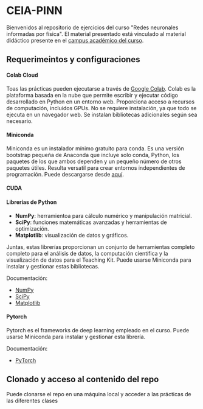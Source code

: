 # CEIA-PINN

Bienvenidos al repositorio de ejercicios del curso "Redes neuronales informadas por física". El material presentado está vinculado al material didáctico presente en el [campus académico del curso](https://campusposgrado.fi.uba.ar/course/view.php?id=390).

## Requerimeintos y configuraciones

#### Colab Cloud
Toas las prácticas pueden ejecutarse a través de [Google Colab](https://colab.research.google.com/notebooks/intro.ipynb). Colab es la plataforma basada en la nube que permite escribir y ejecutar código desarrollado en Python en un entorno web. Proporciona acceso a recursos de computación, incluidos GPUs. No se requiere instalación, ya que todo se ejecuta en un navegador web. Se instalan bibliotecas adicionales según sea necesario.

#### Miniconda
Miniconda es un instalador mínimo gratuito para conda. Es una versión bootstrap pequeña de Anaconda que incluye solo conda, Python, los paquetes de los que ambos dependen y un pequeño número de otros paquetes útiles. Resulta versatil para crear entornos independientes de programación. Puede descargarse desde [aquí](https://docs.anaconda.com/miniconda/miniconda-other-installer-links/).

#### CUDA


#### Librerías de Python
- **NumPy**: herramientoa para cálculo numérico y manipulación matricial.
- **SciPy**: funciones matemáticas avanzadas y herramientas de optimización.
- **Matplotlib**: visualización de datos y gráficos.

Juntas, estas librerías proporcionan un conjunto de herramientas completo completo para el análisis de datos, la computación científica y la visualización de datos para el Teaching Kit. Puede usarse Miniconda para instalar y gestionar estas bibliotecas.

Documentación:
- [NumPy](https://numpy.org/doc/)
- [SciPy](https://docs.scipy.org/doc/)
- [Matplotlib](https://matplotlib.org/stable/contents.html)

#### Pytorch
Pytorch es el frameworks de deep learning empleado en el curso. Puede usarse Miniconda para instalar y gestionar esta librería.

Documentación:
- [PyTorch](https://pytorch.org/docs/stable/index.html)

## Clonado y acceso al contenido del repo
Puede clonarse el repo en una máquina local y acceder a las prácticas de las diferentes clases


